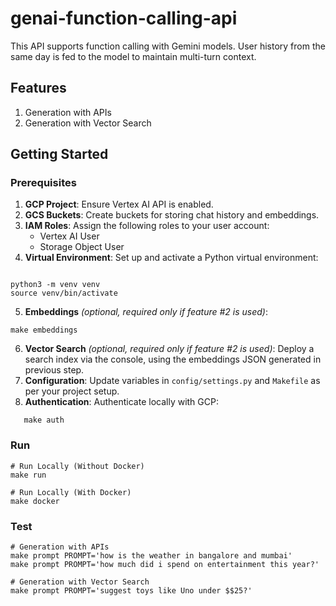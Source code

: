 # genai-function-calling-api

This API supports function calling with Gemini models. User history from the same day is fed to the model to maintain multi-turn context.

## Features

1. Generation with APIs
2. Generation with Vector Search

## Getting Started

### Prerequisites

1. **GCP Project**: Ensure Vertex AI API is enabled.
2. **GCS Buckets**: Create buckets for storing chat history and embeddings.
3. **IAM Roles**: Assign the following roles to your user account:
   - Vertex AI User
   - Storage Object User
4. **Virtual Environment**: Set up and activate a Python virtual environment:

```

python3 -m venv venv
source venv/bin/activate
```

5. **Embeddings** _(optional, required only if feature #2 is used)_:

```
make embeddings
```

6. **Vector Search** _(optional, required only if feature #2 is used)_: Deploy a search index via the console, using the embeddings JSON generated in previous step.
7. **Configuration**: Update variables in `config/settings.py` and `Makefile` as per your project setup.
8. **Authentication**: Authenticate locally with GCP:

```
   make auth
```

### Run

```
# Run Locally (Without Docker)
make run

# Run Locally (With Docker)
make docker

```

### Test

```
# Generation with APIs
make prompt PROMPT='how is the weather in bangalore and mumbai'
make prompt PROMPT='how much did i spend on entertainment this year?'

# Generation with Vector Search
make prompt PROMPT='suggest toys like Uno under $$25?'

```
